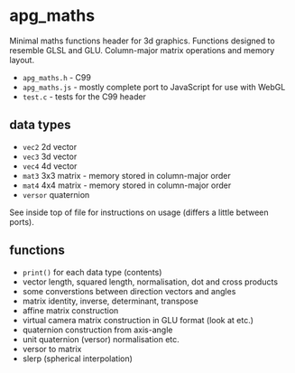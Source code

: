 # apg_maths #

Minimal maths functions header for 3d graphics.
Functions designed to resemble GLSL and GLU.
Column-major matrix operations and memory layout.

* `apg_maths.h` - C99
* `apg_maths.js` - mostly complete port to JavaScript for use with WebGL
* `test.c` - tests for the C99 header

## data types ##

* `vec2` 2d vector
* `vec3` 3d vector
* `vec4` 4d vector
* `mat3` 3x3 matrix - memory stored in column-major order
* `mat4` 4x4 matrix - memory stored in column-major order
* `versor` quaternion

See inside top of file for instructions on usage (differs a little between
ports).

## functions

* `print()` for each data type (contents)
* vector length, squared length, normalisation, dot and cross products
* some converstions between direction vectors and angles
* matrix identity, inverse, determinant, transpose
* affine matrix construction
* virtual camera matrix construction in GLU format (look at etc.)
* quaternion construction from axis-angle
* unit quaternion (versor) normalisation etc.
* versor to matrix
* slerp (spherical interpolation)
